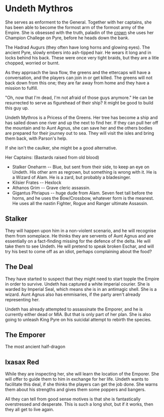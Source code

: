 # Undeth Mythros

She serves as enforment to the General. Together with her captains, she has been able to become the formost arm of the formost army of the Empire. She is obsessed with the truth, paladin of the [crown](http://dnd5e.wikidot.com/paladin:crown) she uses her Champion Challege on Pyre, before he heads down the bank.

The Hadrad Augurs (they often have long horns and glowing eyes). The ancient Pyre, slowly embers into ash-tipped hair. He wears it long and in locks behind his back. These were once very tight braids, but they are a litle chopped, worried or burnt.

As they approach the lava flow, the greens and the ettercaps will have a conversation, and the players can join in or get killed. The greens will not back down from this one; they are far away from home and they have a mission to fulfill.

"Oh, now that I'm dead, I'm not afraid of those guys anymore." He can be resurrected to serve as figurehead of their ship? It might be good to build this guy up. 

Undeth Mythros is a Pricess of the Greens. Her tree has become a ship and has sailed down one river and up the next to find her. If they can pull her off the mountain and to Aunt Agnus, she can save her and the others bodies are prepared for their journey out to sea. They will visit the isles and bring them back, with Parson's help.

If she isn't the caulker, she might be a good alternative.

Her Captains: (Bastards raised from old blood)
 - Stalker Oneharm -- Blue, but sent from their side, to keep an eye on Undeth.  His other arm as regrown, but something is wrong with it. He is a Wizard of Alam. He is a zard, but probably a bladesinger.
 - Kilsier Frates -- Hexlock
 - Athanos Grim -- Grave cleric assassin.
 - Gigantus Phriapus -- huge dude from Alam. Seven feet tall before the horns, and he uses the Bow/Crossbow, whatever form is the meanest. He uses all the nastin Fighter, Rogue and Ranger ultimate Assassin.
 
## Stalker 

They will happen upon him in a non-violent scenario, and he will recognise them from someplace. He thinks they are servents of Aunt Agnus and are essentially on a fact-finding missing for the defence of the delta. He will take them to see Undeth. He will pretend to speak broken Eschar, and will try his best to come off as an idiot, perhaps complaining about the food?

## The Deal

They have started to suspect that they might need to start topple the Empire in order to survive. Undeth has captured a white imperial courier. She is warded by Imperial Seal, which means she is in an antimagic shell. She is a wizard. Aunt Agnus also has emmisaries, if the party aren't already representing her.

Undeth has already attempted to assassinate the Emporer, and he is currently either dead or MIA. But that is only part of her plan. She is also going to unleash King Pyre on his suicidal attempt to rebirth the species.

## The Emporer

The most ancient half-dragon

## Ixasax Red

While they are inspecting her, she will learn the location of the Emporer. She will offer to guide them to him in exchange for her life. Undeth wants to facilitate this deal, if she thinks the players can get the job done. She warns them about his strengths and gives them some poppers and bangers.

All they can tell from good sense motives is that she is fantastically overstressed and desperate. This is such a long shot, but if it works, then they all get to live again.

